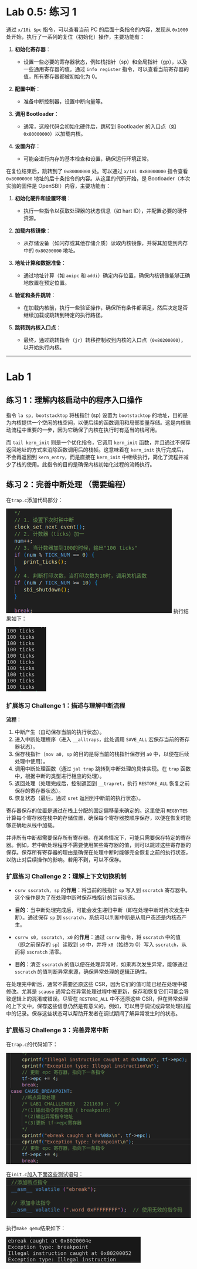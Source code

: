 # Lab 0.5: 练习 1

通过 `x/10i $pc` 指令，可以查看当前 PC 的后面十条指令的内容，发现从 `0x1000` 处开始，执行了一系列的复位（初始化）操作，主要功能有：

1. **初始化寄存器**：
   - 设置一些必要的寄存器状态，例如栈指针（sp）和全局指针（gp），以及一些通用寄存器的值。通过 `info register` 指令，可以查看当前寄存器的值，所有寄存器都被初始化为 0。

2. **配置中断**：
   - 准备中断控制器，设置中断向量等。

3. **调用 Bootloader**：
   - 通常，这段代码会初始化硬件后，跳转到 Bootloader 的入口点（如 `0x80000000`）以加载内核。

4. **设置内存**：
   - 可能会进行内存的基本检查和设置，确保运行环境正常。

在复位结束后，跳转到了 `0x80000000` 处。可以通过 `x/10i 0x80000000` 指令查看 `0x80000000` 地址的后十条指令的内容。从这里的代码开始，是 Bootloader（本次实验的固件是 OpenSBI）内容，主要功能有：

1. **初始化硬件和设置环境**：
   - 执行一些指令以获取处理器的状态信息（如 hart ID），并配置必要的硬件资源。

2. **加载内核镜像**：
   - 从存储设备（如闪存或其他存储介质）读取内核镜像，并将其加载到内存中的 `0x80200000` 地址。

3. **地址计算和数据准备**：
   - 通过地址计算（如 `auipc` 和 `addi`）确定内存位置，确保内核镜像能够正确地放置在预定位置。

4. **验证和条件跳转**：
   - 在加载内核前，执行一些验证操作，确保所有条件都满足，然后决定是否继续加载或跳转到特定的执行路径。

5. **跳转到内核入口点**：
   - 最终，通过跳转指令（`jr`）转移控制权到内核的入口点（`0x80200000`），以开始执行内核。


---

# Lab 1

## 练习 1：理解内核启动中的程序入口操作

指令 `la sp, bootstacktop` 将栈指针 (sp) 设置为 `bootstacktop` 的地址，目的是为内核提供一个空闲的栈空间，以便后续的函数调用和局部变量存储。这是内核启动流程中重要的一步，因为它确保了内核在执行时有适当的栈可用。

而 `tail kern_init` 则是一个优化指令，它调用 `kern_init` 函数，并且通过不保存返回地址的方式来消除函数调用后的栈帧。这意味着在 `kern_init` 执行完成后，不会再返回到 `kern_entry`，而是直接在 `kern_init` 中继续执行，简化了流程并减少了栈的使用。此指令的目的是确保内核初始化过程的流畅执行。

## 练习 2：完善中断处理 （需要编程）
在`trap.c`添加代码部分：

![alt text](image-7.png)
执行结果如下：

![alt text](image-6.png)

### 扩展练习 Challenge 1：描述与理解中断流程

**流程**：

1. 中断产生（自动保存当前的执行状态）。
2. 进入中断处理程序（进入 `__alltraps`，此处调用 `SAVE_ALL` 宏保存当前的寄存器状态）。
3. 保存栈指针（`mov a0, sp` 的目的是将当前的栈指针保存到 `a0` 中，以便在后续处理中使用）。
4. 调用中断处理函数（通过 `jal trap` 跳转到中断处理的具体实现。在 `trap` 函数中，根据中断的类型进行相应的处理）。
5. 返回处理（处理完成后，控制返回到 `__trapret`，执行 `RESTORE_ALL` 恢复之前保存的寄存器状态）。
6. 恢复状态（最后，通过 `sret` 返回到中断前的执行状态）。

寄存器保存的位置是通过在栈上分配的固定偏移量来确定的。这里使用 `REGBYTES` 计算每个寄存器在栈中的存储位置，确保每个寄存器按顺序保存，以便在恢复时能够正确地从栈中加载。

并非所有中断都需要保存所有寄存器。在某些情况下，可能只需要保存特定的寄存器。例如，若中断处理程序不需要使用某些寄存器的值，则可以跳过这些寄存器的保存。保存所有寄存器的理由是确保在处理中断时能够完全恢复之前的执行状态，以防止对后续操作的影响。若用不到，可以不保存。

### 扩展练习 Challenge 2：理解上下文切换机制

- `csrw sscratch, sp` 的**作用**：将当前的栈指针 `sp` 写入到 `sscratch` 寄存器中。这个操作是为了在处理中断时保存栈指针的当前状态。

- **目的**：当中断处理完成后，可能会发生递归中断（即在处理中断时再次发生中断）。通过保存 `sp` 到 `sscratch`，系统可以判断中断是从用户态还是内核态产生。

- `csrrw s0, sscratch, x0` 的**作用**：通过 `csrrw` 指令，将 `sscratch` 中的值（即之前保存的 `sp`）读取到 `s0` 中，并将 `x0`（始终为 0）写入 `sscratch`，从而将 `sscratch` 清零。

- **目的**：清空 `sscratch` 的值以便在处理异常时，如果再次发生异常，能够通过 `sscratch` 的值判断异常来源，确保异常处理的逻辑正确性。

在处理完中断后，通常不需要还原这些 CSR，因为它们的值可能已经在处理中被修改。尤其是 `scause` 通常会在异常处理过程中被更新，保存和恢复它们可能会导致逻辑上的混淆或错误。尽管在 `RESTORE_ALL` 中不还原这些 CSR，但在异常处理的上下文中，保存这些信息仍然是有意义的。例如，可以用于调试或异常处理过程中的记录。保存这些状态可以帮助开发者在调试期间了解异常发生时的状态。

### 扩展练习 Challenge 3：完善异常中断
在`trap.c`的代码如下：

![alt text](image-5.png)


在`init.c`加入下面这些测试语句：
![alt text](image-4.png)

执行`make qemu`结果如下：

![alt text](image-2.png)
